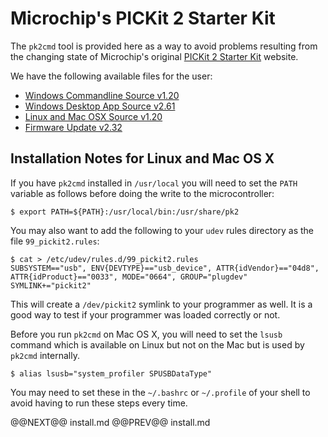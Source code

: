 # Microchip's PICKit 2 Starter Kit

The `pk2cmd` tool is provided here as a way to avoid problems resulting from
the changing state of Microchip's original [PICKit 2 Starter Kit](http://www.microchip.com/pickit2/) website.

We have the following available files for the user:

- [Windows Commandline Source v1.20](pickit2/PICkit2_PK2CMD_WIN32_SourceV1-20.zip)
- [Windows Desktop App Source v2.61](pickit2/PICkit2_PCAppSource_V2_61.zip)
- [Linux and Mac OSX Source v1.20](pickit2/pk2cmdv1.20LinuxMacSource.tar.gz)
- [Firmware Update v2.32](pickit2/FirmwareV2-32-00.zip)

## Installation Notes for Linux and Mac OS X

If you have `pk2cmd` installed in `/usr/local` you will need to set the `PATH`
variable as follows before doing the write to the microcontroller:

    $ export PATH=${PATH}:/usr/local/bin:/usr/share/pk2

You may also want to add the following to your `udev` rules directory as the
file `99_pickit2.rules`:

    $ cat > /etc/udev/rules.d/99_pickit2.rules 
    SUBSYSTEM=="usb", ENV{DEVTYPE}=="usb_device", ATTR{idVendor}=="04d8",
    ATTR{idProduct}=="0033", MODE="0664", GROUP="plugdev" SYMLINK+="pickit2"

This will create a `/dev/pickit2` symlink to your programmer as well. It is a
good way to test if your programmer was loaded correctly or not.

Before you run `pk2cmd` on Mac OS X, you will need to set the `lsusb` command
which is available on Linux but not on the Mac but is used by `pk2cmd`
internally.

    $ alias lsusb="system_profiler SPUSBDataType"

You may need to set these in the `~/.bashrc` or `~/.profile` of your shell to avoid
having to run these steps every time.

@@NEXT@@ install.md @@PREV@@ install.md
